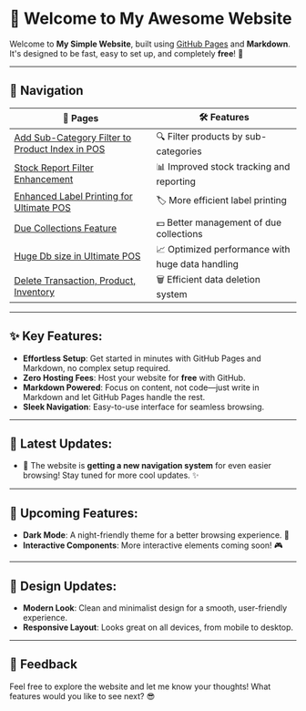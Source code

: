 # 🚀 Welcome to My Awesome Website

Welcome to **My Simple Website**, built using [GitHub Pages](https://pages.github.com/) and **Markdown**. It's designed to be fast, easy to set up, and completely **free**! 🚀

---

## 📍 Navigation

| 📑 **Pages**                                        | 🛠 **Features**                              |
|---------------------------------------------------|---------------------------------------------|
| [Add Sub-Category Filter to Product Index in POS](1.md) | 🔍 Filter products by sub-categories        |
| [Stock Report Filter Enhancement](2.md)           | 📊 Improved stock tracking and reporting   |
| [Enhanced Label Printing for Ultimate POS](3.md)  | 🏷️ More efficient label printing          |
| [Due Collections Feature](4.md)                   | 💵 Better management of due collections    |
| [Huge Db size in Ultimate POS​](5.md)                   | 📈 Optimized performance with huge data handling    |
| [Delete Transaction, Product, Inventory](6.md)     | 🗑️ Efficient data deletion system          |

---

## ✨ Key Features:
- **Effortless Setup**: Get started in minutes with GitHub Pages and Markdown, no complex setup required.
- **Zero Hosting Fees**: Host your website for **free** with GitHub.
- **Markdown Powered**: Focus on content, not code—just write in Markdown and let GitHub Pages handle the rest.
- **Sleek Navigation**: Easy-to-use interface for seamless browsing.

---

## 📰 Latest Updates:

- 🚀 The website is **getting a new navigation system** for even easier browsing! Stay tuned for more cool updates. ✨

---

## 🌟 Upcoming Features:
- **Dark Mode**: A night-friendly theme for a better browsing experience. 🌙
- **Interactive Components**: More interactive elements coming soon! 🎮

---

## 🎨 Design Updates:
- **Modern Look**: Clean and minimalist design for a smooth, user-friendly experience.
- **Responsive Layout**: Looks great on all devices, from mobile to desktop.

---

## 💬 Feedback

Feel free to explore the website and let me know your thoughts! What features would you like to see next? 😎
